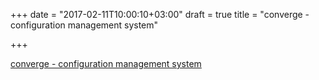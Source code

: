+++
date = "2017-02-11T10:00:10+03:00"
draft = true
title = "converge - configuration management system"

+++

<p><a href="https://github.com/asteris-llc/converge">converge - configuration management system</a></p>
